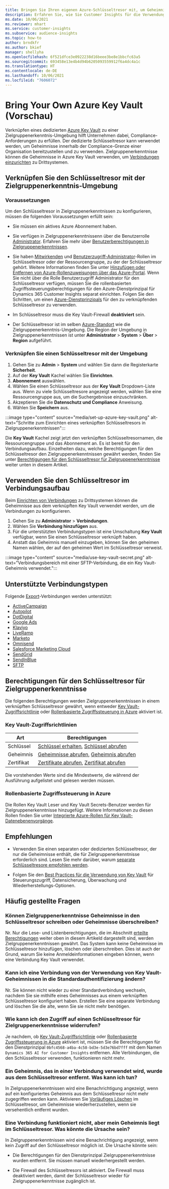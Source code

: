```yaml
---
title: Bringen Sie Ihren eigenen Azure-Schlüsseltresor mit, um Geheimnisse zu verwalten
description: Erfahren Sie, wie Sie Customer Insights für die Verwendung Ihres eigenen Azure-Schlüsseltresors konfigurieren.
ms.date: 10/06/2021
ms.reviewer: mhart
ms.service: customer-insights
ms.subservice: audience-insights
ms.topic: how-to
author: brndkfr
ms.author: bkief
manager: shellyha
ms.openlocfilehash: 6f521dfce3e0922238d16beee3be8e1bbcfc63a5
ms.sourcegitcommit: 693458e13e4b4d94b6205093559912f6a4dc4a1c
ms.translationtype: HT
ms.contentlocale: de-DE
ms.lasthandoff: 10/06/2021
ms.locfileid: "7606072"
---
```

# <a name="bring-your-own-azure-key-vault-preview"></a>Bring Your Own Azure Key Vault (Vorschau)

Verknüpfen eines dedizierten [Azure Key Vault](/azure/key-vault/general/basic-concepts) zu einer Zielgruppenerkenntnis-Umgebung hilft Unternehmen dabei, Compliance-Anforderungen zu erfüllen.
Der dedizierte Schlüsseltresor kann verwendet werden, um Geheimnisse innerhalb der Compliance-Grenze einer Organisation bereitzustellen und zu verwenden. Zielgruppenerkenntnisse können die Geheimnisse in Azure Key Vault verwenden, um [Verbindungen einzurichten](connections.md) zu Drittsystemen.

## <a name="link-the-key-vault-to-the-audience-insights-environment"></a>Verknüpfen Sie den Schlüsseltresor mit der Zielgruppenerkenntnis-Umgebung

### <a name="prerequisites"></a>Voraussetzungen

Um den Schlüsseltresor in Zielgruppenerkenntnissen zu konfigurieren, müssen die folgenden Voraussetzungen erfüllt sein:

- Sie müssen ein aktives Azure Abonnement haben.

- Sie verfügen in Zielgruppenerkenntnissenn über die Benutzerrolle [Administrator](permissions.md#administrator). Erfahren Sie mehr über [Benutzerberechtigungen in Zielgruppenerkenntnissen](permissions.md#assign-roles-and-permissions).

- Sie haben [Mitwirkenden](/azure/role-based-access-control/built-in-roles#contributor) und [Benutzerzugriff-Administrator](/azure/role-based-access-control/built-in-roles#user-access-administrator)-Rollen im Schlüsseltresor oder der Ressourcengruppe, zu der der Schlüsseltresor gehört. Weitere Informationen finden Sie unter [Hinzufügen oder Entfernen von Azure-Rollenzuweisungen über das Azure-Portal](/azure/role-based-access-control/role-assignments-portal). Wenn Sie nicht über die Rolle Benutzerzugriff Administrator für den Schlüsseltresor verfügen, müssen Sie die rollenbasierten Zugriffssteuerungsberechtigungen für den Azure-Dienstprinzipal für Dynamics 365 Customer Insights separat einrichten. Folgen Sie den Schritten, um einen [Azure-Dienstprinzipals](connect-service-principal.md) für den zu verknüpfenden Schlüsseltresor zu verwenden.

- Im Schlüsseltresor muss die Key Vault-Firewall **deaktiviert** sein.

- Der Schlüsseltresor ist im selben [Azure-Standort](https://azure.microsoft.com/global-infrastructure/geographies/#overview) wie die Zielgruppenerkenntnis-Umgebung. Die Region der Umgebung in Zielgruppenerkenntnissen ist unter **Administrator** > **System** > **Über** > **Region** aufgeführt.

### <a name="link-a-key-vault-to-the-environment"></a>Verknüpfen Sie einen Schlüsseltresor mit der Umgebung

1. Gehen Sie zu **Admin** > **System** und wählen Sie dann die Registerkarte **Sicherheit**.
1. Auf der **Key Vault** Kachel wählen Sie **Einrichten**.
1. **Abonnement** auswählen.
1. Wählen Sie einen Schlüsseltresor aus der **Key Vault** Dropdown-Liste aus. Wenn zu viele Schlüsseltresore angezeigt werden, wählen Sie eine Ressourcengruppe aus, um die Suchergebnisse einzuschränken.
1. Akzeptieren Sie die **Datenschutz und Compliance** Anweisung.
1. Wählen Sie **Speichern** aus.

:::image type="content" source="media/set-up-azure-key-vault.png" alt-text="Schritte zum Einrichten eines verknüpften Schlüsseltresors in Zielgruppenerkenntnissen":::

Die **Key Vault** Kachel zeigt jetzt den verknüpften Schlüsseltresornamen, die Ressourcengruppe und das Abonnement an. Es ist bereit für den Verbindungsaufbau.
Einzelheiten dazu, welche Berechtigungen für den Schlüsseltresor den Zielgruppenerkenntnissen gewährt werden, finden Sie unter [Berechtigungen für den Schlüsseltresor für Zielgruppenerkenntnisse](#permissions-granted-on-the-key-vault-to-audience-insights) weiter unten in diesem Artikel.

## <a name="use-the-key-vault-in-the-connection-setup"></a>Verwenden Sie den Schlüsseltresor im Verbindungsaufbau

Beim [Einrichten von Verbindungen](connections.md) zu Drittsystemen können die Geheimnisse aus dem verknüpften Key Vault verwendet werden, um die Verbindungen zu konfigurieren.

1. Gehen Sie zu **Administrator** > **Verbindungen**.
1. Wählen Sie **Verbindung hinzufügen** aus.
1. Für die unterstützten Verbindungstypen ist eine Umschaltung **Key Vault** verfügbar, wenn Sie einen Schlüsseltresor verknüpft haben.
1. Anstatt das Geheimnis manuell einzugeben, können Sie den geheimen Namen wählen, der auf den geheimen Wert im Schlüsseltresor verweist.

:::image type="content" source="media/use-key-vault-secret.png" alt-text="Verbindungsbereich mit einer SFTP-Verbindung, die ein Key Vault-Geheimnis verwendet.":::

## <a name="supported-connection-types"></a>Unterstützte Verbindungstypen

Folgende [Export](export-destinations.md)-Verbindungen werden unterstützt:

* [ActiveCampaign](export-active-campaign.md)
* [Autopilot](export-autopilot.md)
* [DotDigital](export-dotdigital.md)
* [Google Ads](export-google-ads.md)
* [Klaviyo](export-klaviyo.md)
* [LiveRamp](export-liveramp.md)
* [Marketo](export-marketo.md)
* [Omnisend](export-omnisend.md)
* [Salesforce Marketing Cloud](export-salesforce.md)
* [SendGrid](export-sendgrid.md)
* [SendInBlue](export-sendinblue.md)
* [SFTP](export-sftp.md)

## <a name="permissions-granted-on-the-key-vault-to-audience-insights"></a>Berechtigungen für den Schlüsseltresor für Zielgruppenerkenntnisse

Die folgenden Berechtigungen werden Zielgruppenerkenntnissen in einem verknüpften Schlüsseltresor gewährt, wenn entweder [Key Vault-Zugriffsrichtlinie](/azure/key-vault/general/assign-access-policy?tabs=azure-portal) oder [Rollenbasierte Zugriffssteuerung in Azure](/azure/key-vault/general/rbac-guide?tabs=azure-cli) aktiviert ist.

### <a name="key-vault-access-policy"></a>Key Vault-Zugriffsrichtlinien

| Art        | Berechtigungen          |
| ----------- | -------------------- |
| Schlüssel         | [Schlüssel erhalten](/rest/api/keyvault/get-keys), [Schlüssel abrufen](/rest/api/keyvault/get-key)                                 |
| Geheimnis      | [Geheimnisse abrufen](/rest/api/keyvault/get-secrets), [Geheimnis abrufen](/rest/api/keyvault/get-secret)                     |
| Zertifikat | [Zertifikate abrufen](/rest/api/keyvault/get-certificates), [Zertifikat abrufen](/rest/api/keyvault/get-certificate) |

Die vorstehenden Werte sind die Mindestwerte, die während der Ausführung aufgelistet und gelesen werden müssen.

### <a name="azure-role-based-access-control"></a>Rollenbasierte Zugriffssteuerung in Azure

Die Rollen Key Vault Leser und Key Vault Secrets-Benutzer werden für Zielgruppenerkenntnisse hinzugefügt. Weitere Informationen zu diesen Rollen finden Sie unter [Integrierte Azure-Rollen für Key Vault-Datenebenenvorgänge](/azure/key-vault/general/rbac-guide?tabs=azure-cli).

## <a name="recommendations"></a>Empfehlungen

- Verwenden Sie einen separaten oder dedizierten Schlüsseltresor, der nur die Geheimnisse enthält, die für Zielgruppenerkenntnisse erforderlich sind. Lesen Sie mehr darüber, warum [separate Schlüsseltresore empfohlen werden](/azure/key-vault/general/best-practices#why-we-recommend-separate-key-vaults).

- Folgen Sie den [Best Practices für die Verwendung von Key Vault](/azure/key-vault/general/best-practices#turn-on-logging) für Steuerungszugriff, Datensicherung, Überwachung und Wiederherstellungs-Optionen.

## <a name="frequently-asked-questions"></a>Häufig gestellte Fragen

### <a name="can-audience-insights-write-secrets-or-overwrite-secrets-into-the-key-vault"></a>Können Zielgruppenerkenntnisse Geheimnisse in den Schlüsseltresor schreiben oder Geheimnisse überschreiben?

Nr. Nur die Lese- und Listenberechtigungen, die im Abschnitt [erteilte Berechtigungen](#permissions-granted-on-the-key-vault-to-audience-insights) weiter oben in diesem Artikeld dargestellt sind, werden Zielgruppenerkenntnissen gewährt. Das System kann keine Geheimnisse im Schlüsseltresor hinzufügen, löschen oder überschreiben. Dies ist auch der Grund, warum Sie keine Anmeldeinformationen eingeben können, wenn eine Verbindung Key Vault verwendet.

### <a name="can-i-change-a-connection-from-using-key-vault-secrets-to-default-authentication"></a>Kann ich eine Verbindung von der Verwendung von Key Vault-Geheimnissen in die Standardauthentifizierung ändern?

Nr. Sie können nicht wieder zu einer Standardverbindung wechseln, nachdem Sie sie mithilfe eines Geheimnisses aus einem verknüpften Schlüsseltresor konfiguriert haben. Erstellen Sie eine separate Verbindung und löschen Sie die alte, wenn Sie sie nicht mehr benötigen.

### <a name="how-can-i-revoke-access-to-a-key-vault-for-audience-insights"></a>Wie kann ich den Zugriff auf einen Schlüsseltresor für Zielgruppenerkenntnisse widerrufen?

Je nachdem, ob [Key Vault-Zugriffsrichtlinie](/azure/key-vault/general/assign-access-policy?tabs=azure-portal) oder [Rollenbasierte Zugriffssteuerung in Azure](/azure/key-vault/general/rbac-guide?tabs=azure-cli) aktiviert ist, müssen Sie die Berechtigungen für den Dienstprinzipal `0bfc4568-a4ba-4c58-bd3e-5d3e76bd7fff` mit dem Namen `Dynamics 365 AI for Customer Insights` entfernen. Alle Verbindungen, die den Schlüsseltresor verwenden, funktionieren nicht mehr.

### <a name="a-secret-thats-used-in-a-connection-got-removed-from-the-key-vault-what-can-i-do"></a>Ein Geheimnis, das in einer Verbindung verwendet wird, wurde aus dem Schlüsseltresor entfernt. Was kann ich tun?

In Zielgruppenerkenntnissen wird eine Benachrichtigung angezeigt, wenn auf ein konfiguriertes Geheimnis aus dem Schlüsseltresor nicht mehr zugegriffen werden kann. Aktivieren Sie [Vorläufiges Löschen](/azure/key-vault/general/soft-delete-overview) im Schlüsseltresor, um Geheimnisse wiederherzustellen, wenn sie versehentlich entfernt wurden.

### <a name="a-connection-doesnt-work-but-my-secret-is-in-the-key-vault-what-might-be-the-cause"></a>Eine Verbindung funktioniert nicht, aber mein Geheimnis liegt im Schlüsseltresor. Was könnte die Ursache sein?

In Zielgruppenerkenntnissen wird eine Benachrichtigung angezeigt, wenn kein Zugriff auf den Schlüsseltresor möglich ist. Die Ursache könnte sein:

- Die Berechtigungen für den Dienstprinzipal Zielgruppenerkenntnisse wurden entfernt. Sie müssen manuell wiederhergestellt werden.

- Die Firewall des Schlüsseltresors ist aktiviert. Die Firewall muss deaktiviert werden, damit der Schlüsseltresor wieder für Zielgruppenerkenntnisse zugänglich ist.
